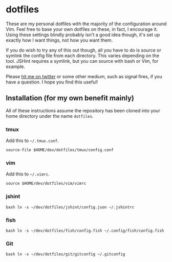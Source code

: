 # dotfiles

These are my personal dotfiles with the majority of the configuration around Vim. Feel free to base your own dotfiles on these, in fact, I encourage it. Using these settings blindly probably isn't a good idea though, it's set up exactly how I want things, not how you want them.

If you do wish to try any of this out though, all you have to do is source or symlink the config file from each directory. This varies depending on the tool. JSHint requires a symlink, but you can source with bash or Vim, for example.

Please [hit me on twitter](riichard) or some other medium, such as signal fires, if you have a question. I hope you find this useful!

## Installation (for my own benefit mainly)

All of these instructions assume the repository has been cloned into your home directory under the name `dotfiles`.


### tmux

Add this to `~/.tmux.conf`.

```
source-file $HOME/dev/dotfiles/tmux/config.conf
```

### vim

Add this to `~/.vimrc`.

```vim
source $HOME/dev/dotfiles/vim/vimrc
```

### jshint

``bash
ln -s ~/dev/dotfiles/jshint/config.json ~/.jshintrc
``

### fish

``bash
ln -s ~/dev/dotfiles/fish/config.fish ~/.config/fish/config.fish
``

### Git

``bash
ln -s ~/dev/dotfiles/git/gitconfig ~/.gitconfig
``
